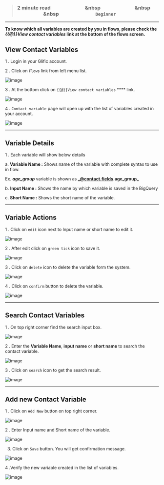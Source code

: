 > ### **2 minute read &nbsp; &nbsp; &nbsp; &nbsp; &nbsp; &nbsp; &nbsp; &nbsp; &nbsp; &nbsp; &nbsp; &nbsp; &nbsp; &nbsp; &nbsp &nbsp; &nbsp; &nbsp; &nbsp; &nbsp; &nbsp; &nbsp; &nbsp; &nbsp; &nbsp; &nbsp; &nbsp; &nbsp; &nbsp; &nbsp &nbsp; &nbsp; &nbsp; &nbsp; &nbsp; &nbsp; &nbsp; &nbsp; &nbsp; &nbsp; &nbsp; &nbsp; &nbsp; &nbsp; &nbsp &nbsp; &nbsp; &nbsp; &nbsp; &nbsp; &nbsp; &nbsp; &nbsp; &nbsp; &nbsp; &nbsp; &nbsp; &nbsp; &nbsp; &nbsp; `Beginner`**

___

**To know which all variables are created by you in flows, please check the **_\{\{@\}\}View contact variables_** link at the bottom of the flows screen.**

## View Contact Variables

1 . Login in your Glific account.

2 . Click on `Flows` link from left menu list.

![image](https://user-images.githubusercontent.com/32592458/219549466-023f6688-09b6-42ca-a1e8-eb74f4bb9479.png)



3 . At the bottom click on `{{@}}View contact variables` **** link.

![image](https://user-images.githubusercontent.com/32592458/219549477-4132d2fc-c8ae-4e5e-a58a-25854ca847cd.png)


4 . `Contact variable` page will open up with the list of variables created in your account.

![image](https://user-images.githubusercontent.com/32592458/219549496-5d62e3c9-d68e-4ddf-9396-5491f2e63006.png)


___
## Variable Details

1 . Each variable will show below details

a. **Variable Name :** Shows name of the variable with complete syntax to  use in flow.

Ex. **_age_group_** variable is shown as **_@contact.fields.age_group_**

b. **Input Name :** Shows the name by which variable is saved in the BigQuery

c. **Short Name :** Shows the short name of the variable.


___
## Variable Actions

1 . Click on `edit` icon next to Input name or short name to edit it.

![image](https://user-images.githubusercontent.com/32592458/219549507-6b902055-ed1f-4b51-9b02-fc5a0eacd8a9.png)



2 . After edit click on `green tick` icon to save it.

![image](https://user-images.githubusercontent.com/32592458/219549516-25de99cf-d4fa-4307-b7f9-eb408e7ad38f.png)



3 . Click on `delete` icon to delete the variable form the system.

![image](https://user-images.githubusercontent.com/32592458/219549538-4b2ae8be-09da-45de-a877-d329b573b802.png)


4 . Click on `confirm` button to delete the variable.

![image](https://user-images.githubusercontent.com/32592458/219549547-6d4f2e5d-7396-4d9e-8571-884c3236772f.png)


___
## Search Contact Variables

1 . On top right corner find the search input box.

![image](https://user-images.githubusercontent.com/32592458/219549565-d6444905-5069-4f69-a009-d25571736218.png)



2 . Enter the **Variable Name**, **input name** or **short name** to search the contact variable.

![image](https://user-images.githubusercontent.com/32592458/219549582-d39808a0-c0c8-4f15-b11a-c7dc8fcc1b34.png)



3 . Click on `search` icon to get the search result.

![image](https://user-images.githubusercontent.com/32592458/219549595-f7dc2de3-7c73-4dad-983c-f6c03adfae18.png)


___
## Add new Contact Variable

1 . Click on `Add New` button on top right corner.

![image](https://user-images.githubusercontent.com/32592458/219549617-5f50e868-62fe-497e-9540-2d9751e7d3e8.png)



2 . Enter Input name and Short name of the variable.

![image](https://user-images.githubusercontent.com/32592458/219549630-412f4d20-9d0a-4b63-b55b-bfaedc95204c.png)



3.  Click on `Save` button. You will get confirmation message.

![image](https://user-images.githubusercontent.com/32592458/219549642-e478b7c1-5267-499d-ba18-7d951c9ebc19.png)



4 .Verify the new variable created in the list of variables.

![image](https://user-images.githubusercontent.com/32592458/219549651-7e712517-5267-4590-9554-a99190fd0368.png)

